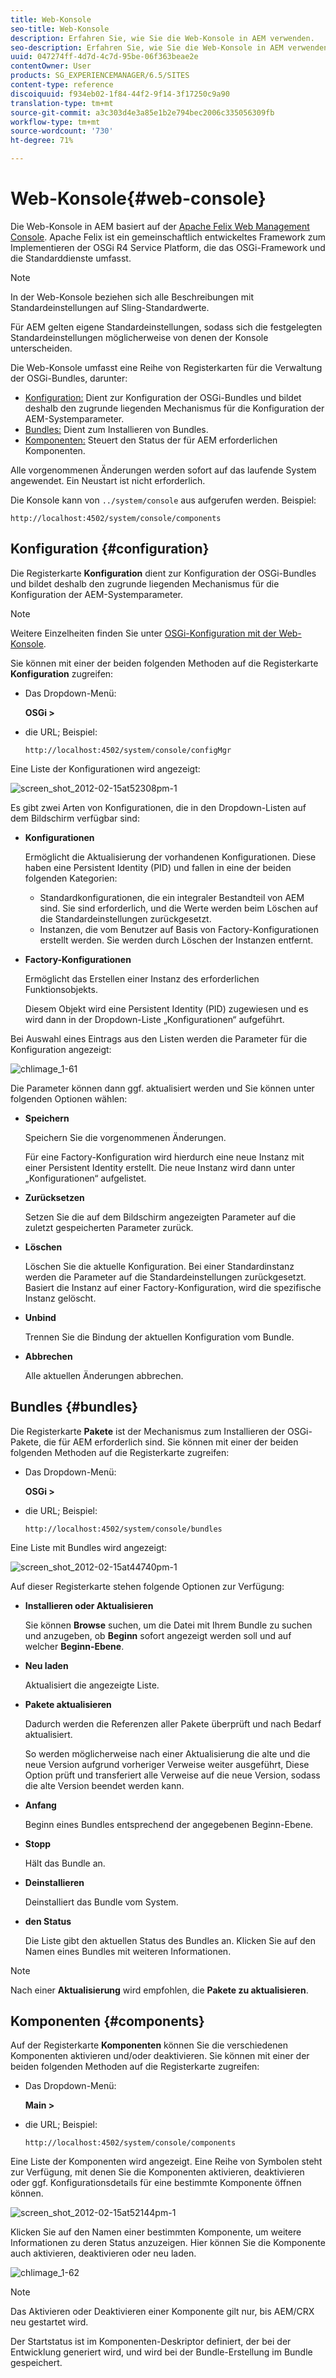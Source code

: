 ```yaml
---
title: Web-Konsole
seo-title: Web-Konsole
description: Erfahren Sie, wie Sie die Web-Konsole in AEM verwenden.
seo-description: Erfahren Sie, wie Sie die Web-Konsole in AEM verwenden.
uuid: 047274ff-4d7d-4c7d-95be-06f363beae2e
contentOwner: User
products: SG_EXPERIENCEMANAGER/6.5/SITES
content-type: reference
discoiquuid: f934eb02-1f84-44f2-9f14-3f17250c9a90
translation-type: tm+mt
source-git-commit: a3c303d4e3a85e1b2e794bec2006c335056309fb
workflow-type: tm+mt
source-wordcount: '730'
ht-degree: 71%

---
```



# Web-Konsole{#web-console}

Die Web-Konsole in AEM basiert auf der [Apache Felix Web Management Console](https://felix.apache.org/documentation/subprojects/apache-felix-web-console.html). Apache Felix ist ein gemeinschaftlich entwickeltes Framework zum Implementieren der OSGi R4 Service Platform, die das OSGi-Framework und die Standarddienste umfasst.

>[!NOTE]
>
>In der Web-Konsole beziehen sich alle Beschreibungen mit Standardeinstellungen auf Sling-Standardwerte.
>
>Für AEM gelten eigene Standardeinstellungen, sodass sich die festgelegten Standardeinstellungen möglicherweise von denen der Konsole unterscheiden.

Die Web-Konsole umfasst eine Reihe von Registerkarten für die Verwaltung der OSGi-Bundles, darunter:

* [Konfiguration:](#configuration) Dient zur Konfiguration der OSGi-Bundles und bildet deshalb den zugrunde liegenden Mechanismus für die Konfiguration der AEM-Systemparameter.
* [Bundles:](#bundles) Dient zum Installieren von Bundles.
* [Komponenten:](#components) Steuert den Status der für AEM erforderlichen Komponenten.

Alle vorgenommenen Änderungen werden sofort auf das laufende System angewendet. Ein Neustart ist nicht erforderlich.

Die Konsole kann von `../system/console` aus aufgerufen werden. Beispiel:

`http://localhost:4502/system/console/components`

## Konfiguration {#configuration}

Die Registerkarte **Konfiguration** dient zur Konfiguration der OSGi-Bundles und bildet deshalb den zugrunde liegenden Mechanismus für die Konfiguration der AEM-Systemparameter.

>[!NOTE]
>
>Weitere Einzelheiten finden Sie unter [OSGi-Konfiguration mit der Web-Konsole](/help/sites-deploying/configuring-osgi.md#osgi-configuration-with-the-web-console).

Sie können mit einer der beiden folgenden Methoden auf die Registerkarte **Konfiguration** zugreifen:

* Das Dropdown-Menü:

   **OSGi >**

* die URL; Beispiel:

   `http://localhost:4502/system/console/configMgr`

Eine Liste der Konfigurationen wird angezeigt:

![screen_shot_2012-02-15at52308pm-1](assets/screen_shot_2012-02-15at52308pm-1.png)

Es gibt zwei Arten von Konfigurationen, die in den Dropdown-Listen auf dem Bildschirm verfügbar sind:

* **Konfigurationen**

   Ermöglicht die Aktualisierung der vorhandenen Konfigurationen. Diese haben eine Persistent Identity (PID) und fallen in eine der beiden folgenden Kategorien:

   * Standardkonfigurationen, die ein integraler Bestandteil von AEM sind. Sie sind erforderlich, und die Werte werden beim Löschen auf die Standardeinstellungen zurückgesetzt.
   * Instanzen, die vom Benutzer auf Basis von Factory-Konfigurationen erstellt werden. Sie werden durch Löschen der Instanzen entfernt.

* **Factory-Konfigurationen**

   Ermöglicht das Erstellen einer Instanz des erforderlichen Funktionsobjekts.

   Diesem Objekt wird eine Persistent Identity (PID) zugewiesen und es wird dann in der Dropdown-Liste „Konfigurationen“ aufgeführt.

Bei Auswahl eines Eintrags aus den Listen werden die Parameter für die Konfiguration angezeigt:

![chlimage_1-61](assets/chlimage_1-61.png)

Die Parameter können dann ggf. aktualisiert werden und Sie können unter folgenden Optionen wählen:

* **Speichern**

   Speichern Sie die vorgenommenen Änderungen.

    Für eine Factory-Konfiguration wird hierdurch eine neue Instanz mit einer Persistent Identity erstellt. Die neue Instanz wird dann unter „Konfigurationen“ aufgelistet.

* **Zurücksetzen**

   Setzen Sie die auf dem Bildschirm angezeigten Parameter auf die zuletzt gespeicherten Parameter zurück.

* **Löschen**

   Löschen Sie die aktuelle Konfiguration. Bei einer Standardinstanz werden die Parameter auf die Standardeinstellungen zurückgesetzt. Basiert die Instanz auf einer Factory-Konfiguration, wird die spezifische Instanz gelöscht.

* **Unbind**

   Trennen Sie die Bindung der aktuellen Konfiguration vom Bundle.

* **Abbrechen**

   Alle aktuellen Änderungen abbrechen.

## Bundles {#bundles}

Die Registerkarte **Pakete** ist der Mechanismus zum Installieren der OSGi-Pakete, die für AEM erforderlich sind. Sie können mit einer der beiden folgenden Methoden auf die Registerkarte zugreifen:

* Das Dropdown-Menü:

   **OSGi >**

* die URL; Beispiel:

   `http://localhost:4502/system/console/bundles`

Eine Liste mit Bundles wird angezeigt:

![screen_shot_2012-02-15at44740pm-1](assets/screen_shot_2012-02-15at44740pm-1.png)

Auf dieser Registerkarte stehen folgende Optionen zur Verfügung:

* **Installieren oder Aktualisieren**

   Sie können **Browse** suchen, um die Datei mit Ihrem Bundle zu suchen und anzugeben, ob **Beginn** sofort angezeigt werden soll und auf welcher **Beginn-Ebene**.

* **Neu laden**

   Aktualisiert die angezeigte Liste.

* **Pakete aktualisieren**

   Dadurch werden die Referenzen aller Pakete überprüft und nach Bedarf aktualisiert.

    So werden möglicherweise nach einer Aktualisierung die alte und die neue Version aufgrund vorheriger Verweise weiter ausgeführt, Diese Option prüft und transferiert alle Verweise auf die neue Version, sodass die alte Version beendet werden kann.

* **Anfang**

   Beginn eines Bundles entsprechend der angegebenen Beginn-Ebene.

* **Stopp**

   Hält das Bundle an.

* **Deinstallieren**

   Deinstalliert das Bundle vom System.

* **den Status**

   Die Liste gibt den aktuellen Status des Bundles an. Klicken Sie auf den Namen eines Bundles mit weiteren Informationen.

>[!NOTE]
>
>Nach einer **Aktualisierung** wird empfohlen, die **Pakete zu aktualisieren**.

## Komponenten {#components}

Auf der Registerkarte **Komponenten** können Sie die verschiedenen Komponenten aktivieren und/oder deaktivieren. Sie können mit einer der beiden folgenden Methoden auf die Registerkarte zugreifen:

* Das Dropdown-Menü:

   **Main >**

* die URL; Beispiel:

   `http://localhost:4502/system/console/components`

Eine Liste der Komponenten wird angezeigt. Eine Reihe von Symbolen steht zur Verfügung, mit denen Sie die Komponenten aktivieren, deaktivieren oder ggf. Konfigurationsdetails für eine bestimmte Komponente öffnen können.

![screen_shot_2012-02-15at52144pm-1](assets/screen_shot_2012-02-15at52144pm-1.png)

Klicken Sie auf den Namen einer bestimmten Komponente, um weitere Informationen zu deren Status anzuzeigen. Hier können Sie die Komponente auch aktivieren, deaktivieren oder neu laden.

![chlimage_1-62](assets/chlimage_1-62.png)

>[!NOTE]
>
>Das Aktivieren oder Deaktivieren einer Komponente gilt nur, bis AEM/CRX neu gestartet wird.
>
>Der Startstatus ist im Komponenten-Deskriptor definiert, der bei der Entwicklung generiert wird, und wird bei der Bundle-Erstellung im Bundle gespeichert.

